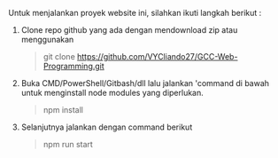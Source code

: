 Untuk menjalankan proyek website ini, silahkan ikuti langkah berikut :
1. Clone repo github yang ada dengan mendownload zip atau menggunakan 
   >git clone https://github.com/VYCliando27/GCC-Web-Programming.git
2. Buka CMD/PowerShell/Gitbash/dll lalu jalankan 'command di bawah untuk menginstall node modules yang diperlukan.
   >npm install
3. Selanjutnya jalankan dengan command berikut
   >npm run start
